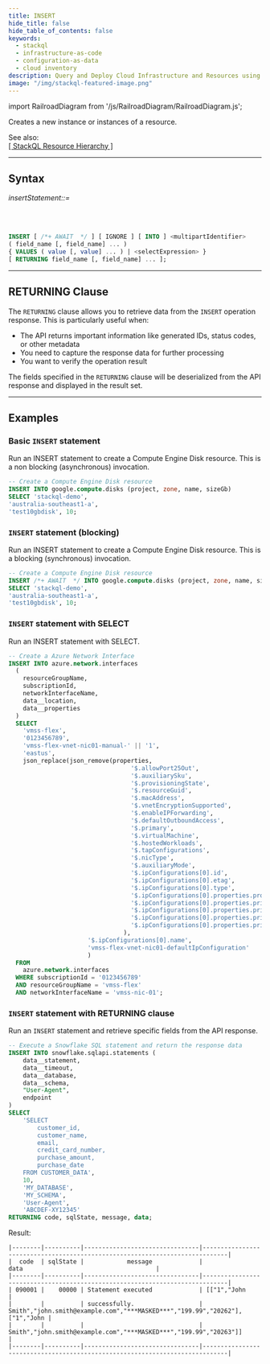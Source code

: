 ```yaml
---
title: INSERT
hide_title: false
hide_table_of_contents: false
keywords:
  - stackql
  - infrastructure-as-code
  - configuration-as-data
  - cloud inventory
description: Query and Deploy Cloud Infrastructure and Resources using SQL
image: "/img/stackql-featured-image.png"
---
```

import RailroadDiagram from '/js/RailroadDiagram/RailroadDiagram.js';

Creates a new instance or instances of a resource. 

See also:  
[[ StackQL Resource Hierarchy ]](/docs/getting-started/resource-hierarchy)

* * * 

## Syntax

*insertStatement::=*

<RailroadDiagram 
type="insert"
/>

&nbsp;  
&nbsp;

```sql
INSERT [ /*+ AWAIT  */ ] [ IGNORE ] [ INTO ] <multipartIdentifier>
( field_name [, field_name] ... )
{ VALUES ( value [, value] ... ) | <selectExpression> }
[ RETURNING field_name [, field_name] ... ];
```

* * *

## RETURNING Clause

The `RETURNING` clause allows you to retrieve data from the `INSERT` operation response. This is particularly useful when:
- The API returns important information like generated IDs, status codes, or other metadata
- You need to capture the response data for further processing
- You want to verify the operation result

The fields specified in the `RETURNING` clause will be deserialized from the API response and displayed in the result set.

* * *

## Examples

### Basic `INSERT` statement
Run an INSERT statement to create a Compute Engine Disk resource.  This is a non blocking (asynchronous) invocation.

```sql
-- Create a Compute Engine Disk resource
INSERT INTO google.compute.disks (project, zone, name, sizeGb) 
SELECT 'stackql-demo', 
'australia-southeast1-a', 
'test10gbdisk', 10;
```

### `INSERT` statement (blocking)
Run an INSERT statement to create a Compute Engine Disk resource.  This is a blocking (synchronous) invocation.

```sql
-- Create a Compute Engine Disk resource
INSERT /*+ AWAIT  */ INTO google.compute.disks (project, zone, name, sizeGb) 
SELECT 'stackql-demo', 
'australia-southeast1-a', 
'test10gbdisk', 10;
```

### `INSERT` statement with SELECT
Run an INSERT statement with SELECT.

```sql
-- Create a Azure Network Interface
INSERT INTO azure.network.interfaces
  (
    resourceGroupName,
    subscriptionId,
    networkInterfaceName,
    data__location,
    data__properties
  )
  SELECT
    'vmss-flex',
    '0123456789',
    'vmss-flex-vnet-nic01-manual-' || '1',
    'eastus',
    json_replace(json_remove(properties,
                                  '$.allowPort25Out',
                                  '$.auxiliarySku',
                                  '$.provisioningState',
                                  '$.resourceGuid',
                                  '$.macAddress',
                                  '$.vnetEncryptionSupported',
                                  '$.enableIPForwarding',
                                  '$.defaultOutboundAccess',
                                  '$.primary',
                                  '$.virtualMachine',
                                  '$.hostedWorkloads',
                                  '$.tapConfigurations',
                                  '$.nicType',
                                  '$.auxiliaryMode',
                                  '$.ipConfigurations[0].id',
                                  '$.ipConfigurations[0].etag',
                                  '$.ipConfigurations[0].type',
                                  '$.ipConfigurations[0].properties.provisioningState',
                                  '$.ipConfigurations[0].properties.privateIPAddress',
                                  '$.ipConfigurations[0].properties.privateIPAllocationMethod',
                                  '$.ipConfigurations[0].properties.primary',
                                  '$.ipConfigurations[0].properties.privateIPAddressVersion'
                                ),
                      '$.ipConfigurations[0].name',
                      'vmss-flex-vnet-nic01-defaultIpConfiguration'
                      )
  FROM
    azure.network.interfaces
  WHERE subscriptionId = '0123456789'
  AND resourceGroupName = 'vmss-flex'
  AND networkInterfaceName = 'vmss-nic-01';
```

### `INSERT` statement with RETURNING clause
Run an `INSERT` statement and retrieve specific fields from the API response.

```sql
-- Execute a Snowflake SQL statement and return the response data
INSERT INTO snowflake.sqlapi.statements (
    data__statement,
    data__timeout,
    data__database,
    data__schema,
    "User-Agent",
    endpoint
)
SELECT
    'SELECT
        customer_id,
        customer_name,
        email,
        credit_card_number,
        purchase_amount,
        purchase_date
    FROM CUSTOMER_DATA',
    10,
    'MY_DATABASE',
    'MY_SCHEMA',
    'User-Agent',
    'ABCDEF-XY12345'
RETURNING code, sqlState, message, data;
```

Result:
```
|--------|----------|--------------------------------|-----------------------------------------------------------------------------|
|  code  | sqlState |            message             |                                    data                                     |
|--------|----------|--------------------------------|-----------------------------------------------------------------------------|
| 090001 |    00000 | Statement executed             | [["1","John                                                                 |
|        |          | successfully.                  | Smith","john.smith@example.com","***MASKED***","199.99","20262"],["1","John |
|        |          |                                | Smith","john.smith@example.com","***MASKED***","199.99","20263"]]           |
|--------|----------|--------------------------------|-----------------------------------------------------------------------------|
```